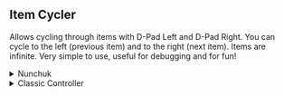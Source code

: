 ## Item Cycler

Allows cycling through items with D-Pad Left and D-Pad Right. You can cycle to the left (previous item) and to the right (next item). Items are infinite. Very simple to use, useful for debugging and for fun!

<details>
<summary>Nunchuk</summary> 

```powerpc
C221BB4C 0000001C
7C7D1B78 3FC080C0
8B5E3088 819E30AC
2C0C0002 41820058
819E309C 2C0C0000
41820054 3D80804F
A16C9EF8 716C0003
418200A0 899E3089
2C0C0000 4082009C
919E309C 716B0002
40820018 3B5AFFFC
2C1A0004 4080001C
3B40002C 48000014
3B5A0004 2C1A002C
40810008 3B400004
9B5E3088 48000031
84418B5F 7711877D
9A67CB42 0053F395
EEC55D13 805C3C3B
84917C21 53EB2F26
D8AE59CB 953D2512
B678E022 7C8802A6
3884FFFC 63C317F0
7C84D02E 38A00002
3D808021 618CE760
7D8903A6 4E800421
39800001 48000008
39800000 999E3089
7FA3EB78 00000000
```
</details>

<details>
<summary>Classic Controller</summary> 

```powerpc
C221BB4C 0000001C
7C7D1B78 3FC080C0
8B5E3088 819E30AC
2C0C0002 41820058
819E309C 2C0C0000
41820054 3D808072
A16CAAAA 716C8002
418200A0 899E3089
2C0C0000 4082009C
919E309C 716B8000
40820018 3B5AFFFC
2C1A0004 4080001C
3B40002C 48000014
3B5A0004 2C1A002C
40810008 3B400004
9B5E3088 48000031
84418B5F 7711877D
9A67CB42 0053F395
EEC55D13 805C3C3B
84917C21 53EB2F26
D8AE59CB 953D2512
B678E022 7C8802A6
3884FFFC 63C317F0
7C84D02E 38A00002
3D808021 618CE760
7D8903A6 4E800421
39800001 48000008
39800000 999E3089
7FA3EB78 00000000
```
</details>